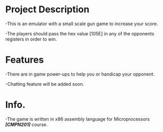 # Project Description
-This is an emulator with a small scale gun game to increase your score.  

-The players should pass the hex value [105E] in any of the opponents registers in order to win.  


# Features
-There are in game power-ups to help you or handicap your opponent.  

-Chatting feature will be added soon.  


# Info.
-The game is written in x86 assembly language for Microprocessors ***[CMPN201]*** course.  

